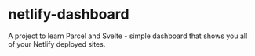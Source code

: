 # netlify-dashboard

A project to learn Parcel and Svelte - simple dashboard that shows you all of your Netlify deployed sites.
